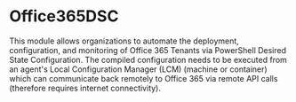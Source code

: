 
# Office365DSC

This module allows organizations to automate the deployment, configuration, and monitoring of Office 365 Tenants via PowerShell Desired State Configuration. The compiled configuration needs to be executed from an agent's Local Configuration Manager (LCM) (machine or container) which can communicate back remotely to Office 365 via remote API calls (therefore requires internet connectivity).
